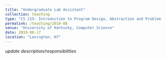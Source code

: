 ```yaml
---
title: "Undergraduate Lab Assistant"
collection: teaching
type: "CS 215: Introduction to Program Design, Abstraction and Problem Solving"
permalink: /teaching/2019-08
venue: "University of Kentucky, Computer Science"
date: 2019-08-17
location: "Lexington, KY"
---
```


*update description/responsibilities*
